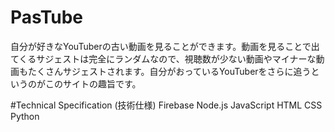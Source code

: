 # PasTube
自分が好きなYouTuberの古い動画を見ることができます。動画を見ることで出てくるサジェストは完全にランダムなので、視聴数が少ない動画やマイナーな動画もたくさんサジェストされます。自分がおっているYouTuberをさらに追うというのがこのサイトの趣旨です。

#Technical Specification (技術仕様)
Firebase
Node.js
JavaScript
HTML CSS
Python
